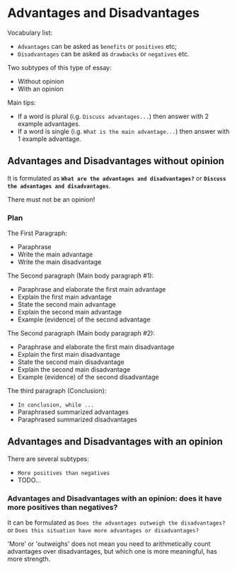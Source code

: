 # Advantages and Disadvantages

Vocabulary list:
- `Advantages` can be asked as `benefits` or `positives` etc;
- `Disadvantages` can be asked as `drawbacks` or `negatives` etc.

Two subtypes of this type of essay:

- Without opinion
- With an opinion

Main tips:
- If a word is plural (i.g. `Discuss advantages...`) then answer with 2 example advantages.
- If a word is single (i.g. `What is the main advantage...`) then answer with 1 example advantage.

## Advantages and Disadvantages without opinion

It is formulated as **`What are the advantages and disadvantages?`** or **`Discuss the advantages and disadvantages`**.

There must not be an opinion!

### Plan

The First Paragraph:

- Paraphrase
- Write the main advantage
- Write the main disadvantage

The Second paragraph (Main body paragraph #1):

- Paraphrase and elaborate the first main advantage
- Explain the first main advantage
- State the second main advantage
- Explain the second main advantage
- Example (evidence) of the second advantage

The Second paragraph (Main body paragraph #2):

- Paraphrase and elaborate the first main disadvantage
- Explain the first main disadvantage
- State the second main disadvantage
- Explain the second main disadvantage
- Example (evidence) of the second disadvantage

The third paragraph (Conclusion):

- `In conclusion, while ...`
- Paraphrased summarized advantages
- Paraphrased summarized disadvantages

## Advantages and Disadvantages with an opinion

There are several subtypes:

- `More positives than negatives`
- TODO...

### Advantages and Disadvantages with an opinion: does it have more positives than negatives?

It can be formulated as `Does the advantages outweigh the disadvantages?` or `Does this situation have more advantages or disadvantages?`

'More' or 'outweighs' does not mean you need to arithmetically count advantages over disadvantages, but which one is more meaningful, has more strength.
